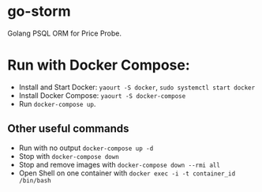 # go-storm
Golang PSQL ORM for Price Probe.

# Run with Docker Compose:

 - Install and Start Docker: `yaourt -S docker`, `sudo systemctl start docker`
 - Install Docker Compose: `yaourt -S docker-compose`
 - Run `docker-compose up`.

## Other useful commands

 - Run with no output `docker-compose up -d`
 - Stop with `docker-compose down`
 - Stop and remove images with `docker-compose down --rmi all`
 - Open Shell on one container with `docker exec -i -t container_id /bin/bash
`